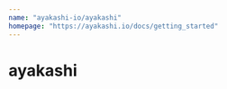 ```yaml
---
name: "ayakashi-io/ayakashi"
homepage: "https://ayakashi.io/docs/getting_started"
---
```

# ayakashi
